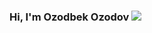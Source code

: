 ### Hi, I'm Ozodbek Ozodov  <img src="https://media4.giphy.com/media/gM5qFksULw54NMWyry/giphy.gif?cid=ecf05e47vlkhf1w8swipeogt0hwy22dsqol8ot8r9q0phkqo&rid=giphy.gif&ct=s" with=30px >
 

